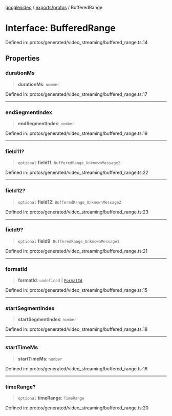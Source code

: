 [googlevideo](../../../README.md) / [exports/protos](../README.md) / BufferedRange

# Interface: BufferedRange

Defined in: protos/generated/video\_streaming/buffered\_range.ts:14

## Properties

### durationMs

> **durationMs**: `number`

Defined in: protos/generated/video\_streaming/buffered\_range.ts:17

***

### endSegmentIndex

> **endSegmentIndex**: `number`

Defined in: protos/generated/video\_streaming/buffered\_range.ts:19

***

### field11?

> `optional` **field11**: `BufferedRange_UnknownMessage2`

Defined in: protos/generated/video\_streaming/buffered\_range.ts:22

***

### field12?

> `optional` **field12**: `BufferedRange_UnknownMessage2`

Defined in: protos/generated/video\_streaming/buffered\_range.ts:23

***

### field9?

> `optional` **field9**: `BufferedRange_UnknownMessage1`

Defined in: protos/generated/video\_streaming/buffered\_range.ts:21

***

### formatId

> **formatId**: `undefined` \| [`FormatId`](FormatId.md)

Defined in: protos/generated/video\_streaming/buffered\_range.ts:15

***

### startSegmentIndex

> **startSegmentIndex**: `number`

Defined in: protos/generated/video\_streaming/buffered\_range.ts:18

***

### startTimeMs

> **startTimeMs**: `number`

Defined in: protos/generated/video\_streaming/buffered\_range.ts:16

***

### timeRange?

> `optional` **timeRange**: `TimeRange`

Defined in: protos/generated/video\_streaming/buffered\_range.ts:20
